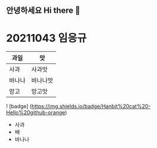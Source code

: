 
## 안녕하세요 Hi there 👋
# 20211043 임응규

|과일|맛|
|--------|--------|
|사과|사과맛|
|바나나|바나나맛|
|망고|망고맛|

 ! [badge] (https://img.shields.io/badge/Hanbit%20cat%20-Hello%20github-orange)

- 사과
- 배
- 바나나
